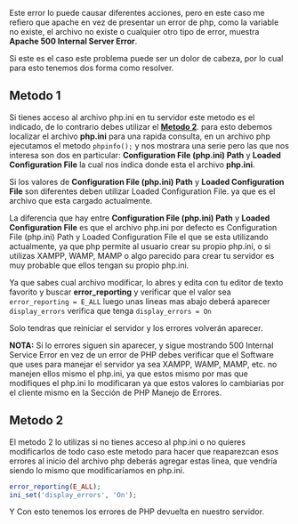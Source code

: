 <p>Este error lo puede causar diferentes acciones, pero en este caso me refiero que apache en vez de presentar un error de php, como la variable no existe, el archivo no existe o cualquier otro tipo de error, muestra <strong>Apache 500 Internal Server Error</strong>.</p>

<span id="more-54"></span>

<p>Si este es el caso este problema puede ser un dolor de cabeza, por lo cual para esto tenemos dos forma como resolver.</p>

<h2>Metodo 1</h2>
<p>Si tienes acceso al archivo php.ini en tu servidor este metodo es el indicado, de lo contrario debes utilizar el <strong><a href="#metodo2">Metodo 2</a></strong>. para esto debemos localizar el archivo <strong>php.ini</strong> para una rapida consulta, en un archivo php ejecutamos el metodo <code>phpinfo();</code> y nos mostrara una serie pero las que nos interesa son dos en particular: <strong>Configuration File (php.ini) Path</strong> y <strong>Loaded Configuration File</strong> la cual nos indica donde esta el archivo <strong>php.ini</strong>.</p>

<p>Si los valores de <strong>Configuration File (php.ini) Path</strong> y <strong>Loaded Configuration File</strong> son diferentes deben utilizar Loaded Configuration File. ya que es el archivo que esta cargado actualmente.</p>

<p>La diferencia que hay entre <strong>Configuration File (php.ini) Path</strong> y <strong>Loaded Configuration File</strong> es que el archivo php.ini por defecto es Configuration File (php.ini) Path y Loaded Configuration File el que se esta utilizando actualmente, ya que php permite al usuario crear su propio php.ini, o si utilizas XAMPP, WAMP, MAMP o algo parecido para crear tu servidor es muy probable que ellos tengan su propio php.ini.</p>

<p>Ya que sabes cual archivo modificar, lo abres y edita con tu editor de texto favorito y buscar <strong>error_reporting</strong> y verificar que el valor sea <code>error_reporting = E_ALL</code> luego unas lineas mas abajo deberá aparecer <code>display_errors</code> verifica que tenga <code>display_errors = On</code></p>

<p>Solo tendras que reiniciar el servidor y los errores volverán aparecer.</p>

<p><b>NOTA:</b> Si lo errores siguen sin aparecer, y sigue mostrando 500 Internal Service Error en vez de un error de PHP debes verificar que el Software que uses para manejar el servidor ya sea XAMPP, WAMP, MAMP, etc. no manejen ellos mismo el php.ini, ya que estos mismo por mas que modifiques el php.ini lo modificaran ya que estos valores lo cambiarias por el cliente mismo en la Sección de PHP Manejo de Errores.</p>

<h2 id="metodo2">Metodo 2</h2>

<p>El metodo 2 lo utilizas si no tienes acceso al php.ini o no quieres modificarlos de todo caso este metodo para hacer que reaparezcan esos errores al inicio del archivo php deberás agregar estas linea, que vendría siendo lo mismo que modificaríamos en php.ini.</p>

```php
error_reporting(E_ALL);
ini_set('display_errors', 'On');
```

<p>Y Con esto tenemos los errores de PHP devuelta en nuestro servidor.</p>